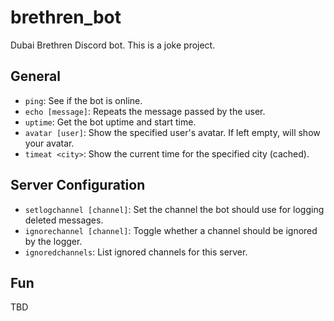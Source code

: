 # brethren_bot
Dubai Brethren Discord bot. This is a joke project.

## General
- `ping`: See if the bot is online.
- `echo [message]`: Repeats the message passed by the user.
- `uptime`: Get the bot uptime and start time.
- `avatar [user]`: Show the specified user's avatar. If left empty, will show your avatar.
- `timeat <city>`: Show the current time for the specified city (cached).

## Server Configuration
- `setlogchannel [channel]`: Set the channel the bot should use for logging deleted messages.
- `ignorechannel [channel]`: Toggle whether a channel should be ignored by the logger.
- `ignoredchannels`: List ignored channels for this server.

## Fun
TBD
